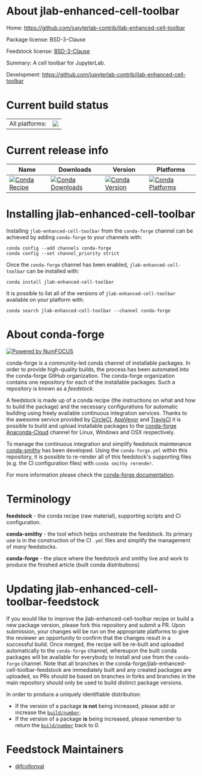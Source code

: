 About jlab-enhanced-cell-toolbar
================================

Home: https://github.com/jupyterlab-contrib/jlab-enhanced-cell-toolbar

Package license: BSD-3-Clause

Feedstock license: [BSD-3-Clause](https://github.com/conda-forge/jlab-enhanced-cell-toolbar-feedstock/blob/master/LICENSE.txt)

Summary: A cell toolbar for JupyterLab.

Development: https://github.com/jupyterlab-contrib/jlab-enhanced-cell-toolbar

Current build status
====================


<table><tr><td>All platforms:</td>
    <td>
      <a href="https://dev.azure.com/conda-forge/feedstock-builds/_build/latest?definitionId=11641&branchName=master">
        <img src="https://dev.azure.com/conda-forge/feedstock-builds/_apis/build/status/jlab-enhanced-cell-toolbar-feedstock?branchName=master">
      </a>
    </td>
  </tr>
</table>

Current release info
====================

| Name | Downloads | Version | Platforms |
| --- | --- | --- | --- |
| [![Conda Recipe](https://img.shields.io/badge/recipe-jlab--enhanced--cell--toolbar-green.svg)](https://anaconda.org/conda-forge/jlab-enhanced-cell-toolbar) | [![Conda Downloads](https://img.shields.io/conda/dn/conda-forge/jlab-enhanced-cell-toolbar.svg)](https://anaconda.org/conda-forge/jlab-enhanced-cell-toolbar) | [![Conda Version](https://img.shields.io/conda/vn/conda-forge/jlab-enhanced-cell-toolbar.svg)](https://anaconda.org/conda-forge/jlab-enhanced-cell-toolbar) | [![Conda Platforms](https://img.shields.io/conda/pn/conda-forge/jlab-enhanced-cell-toolbar.svg)](https://anaconda.org/conda-forge/jlab-enhanced-cell-toolbar) |

Installing jlab-enhanced-cell-toolbar
=====================================

Installing `jlab-enhanced-cell-toolbar` from the `conda-forge` channel can be achieved by adding `conda-forge` to your channels with:

```
conda config --add channels conda-forge
conda config --set channel_priority strict
```

Once the `conda-forge` channel has been enabled, `jlab-enhanced-cell-toolbar` can be installed with:

```
conda install jlab-enhanced-cell-toolbar
```

It is possible to list all of the versions of `jlab-enhanced-cell-toolbar` available on your platform with:

```
conda search jlab-enhanced-cell-toolbar --channel conda-forge
```


About conda-forge
=================

[![Powered by NumFOCUS](https://img.shields.io/badge/powered%20by-NumFOCUS-orange.svg?style=flat&colorA=E1523D&colorB=007D8A)](http://numfocus.org)

conda-forge is a community-led conda channel of installable packages.
In order to provide high-quality builds, the process has been automated into the
conda-forge GitHub organization. The conda-forge organization contains one repository
for each of the installable packages. Such a repository is known as a *feedstock*.

A feedstock is made up of a conda recipe (the instructions on what and how to build
the package) and the necessary configurations for automatic building using freely
available continuous integration services. Thanks to the awesome service provided by
[CircleCI](https://circleci.com/), [AppVeyor](https://www.appveyor.com/)
and [TravisCI](https://travis-ci.com/) it is possible to build and upload installable
packages to the [conda-forge](https://anaconda.org/conda-forge)
[Anaconda-Cloud](https://anaconda.org/) channel for Linux, Windows and OSX respectively.

To manage the continuous integration and simplify feedstock maintenance
[conda-smithy](https://github.com/conda-forge/conda-smithy) has been developed.
Using the ``conda-forge.yml`` within this repository, it is possible to re-render all of
this feedstock's supporting files (e.g. the CI configuration files) with ``conda smithy rerender``.

For more information please check the [conda-forge documentation](https://conda-forge.org/docs/).

Terminology
===========

**feedstock** - the conda recipe (raw material), supporting scripts and CI configuration.

**conda-smithy** - the tool which helps orchestrate the feedstock.
                   Its primary use is in the construction of the CI ``.yml`` files
                   and simplify the management of *many* feedstocks.

**conda-forge** - the place where the feedstock and smithy live and work to
                  produce the finished article (built conda distributions)


Updating jlab-enhanced-cell-toolbar-feedstock
=============================================

If you would like to improve the jlab-enhanced-cell-toolbar recipe or build a new
package version, please fork this repository and submit a PR. Upon submission,
your changes will be run on the appropriate platforms to give the reviewer an
opportunity to confirm that the changes result in a successful build. Once
merged, the recipe will be re-built and uploaded automatically to the
`conda-forge` channel, whereupon the built conda packages will be available for
everybody to install and use from the `conda-forge` channel.
Note that all branches in the conda-forge/jlab-enhanced-cell-toolbar-feedstock are
immediately built and any created packages are uploaded, so PRs should be based
on branches in forks and branches in the main repository should only be used to
build distinct package versions.

In order to produce a uniquely identifiable distribution:
 * If the version of a package **is not** being increased, please add or increase
   the [``build/number``](https://docs.conda.io/projects/conda-build/en/latest/resources/define-metadata.html#build-number-and-string).
 * If the version of a package **is** being increased, please remember to return
   the [``build/number``](https://docs.conda.io/projects/conda-build/en/latest/resources/define-metadata.html#build-number-and-string)
   back to 0.

Feedstock Maintainers
=====================

* [@fcollonval](https://github.com/fcollonval/)


